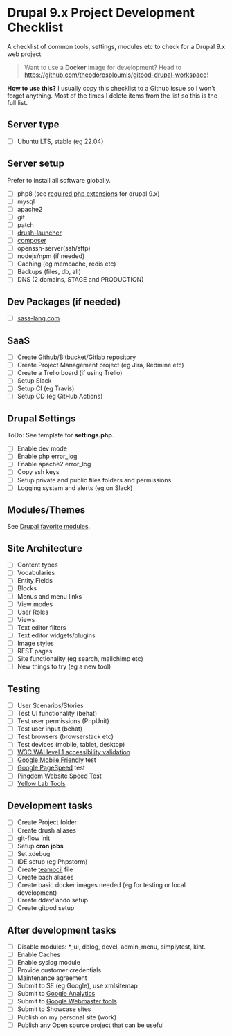 # Drupal 9.x Project Development Checklist

A checklist of common tools, settings, modules etc to check for a Drupal 9.x web project

> Want to use a **Docker** image for development? Head to <https://github.com/theodorosploumis/gitpod-drupal-workspace>!

**How to use this?**
I usually copy this checklist to a Github issue so I won't forget anything.
Most of the times I delete items from the list so this is the full list.

## Server type

- [ ] Ubuntu LTS, stable (eg 22.04)

## Server setup

Prefer to install all software globally.

- [ ] php8 (see [required php extensions](https://drupal.org/docs/8/system-requirements/php-requirements) for drupal 9.x)
- [ ] mysql
- [ ] apache2
- [ ] git
- [ ] patch
- [ ] [drush-launcher](https://github.com/drush-ops/drush-launcher)
- [ ] [composer](https://getcomposer.org)
- [ ] openssh-server(ssh/sftp)
- [ ] nodejs/npm (if needed)
- [ ] Caching (eg memcache, redis etc)
- [ ] Backups (files, db, all)
- [ ] DNS (2 domains, STAGE and PRODUCTION)

## Dev Packages (if needed)

- [ ] [sass-lang.com](https://sass-lang.com/)

## SaaS

- [ ] Create Github/Bitbucket/Gitlab repository
- [ ] Create Project Management project (eg Jira, Redmine etc)
- [ ] Create a Trello board (if using Trello)
- [ ] Setup Slack
- [ ] Setup CI (eg Travis)
- [ ] Setup CD (eg GitHub Actions)

## Drupal Settings

ToDo: See template for **settings.php**.

- [ ] Enable dev mode
- [ ] Enable php error_log
- [ ] Enable apache2 error_log
- [ ] Copy ssh keys
- [ ] Setup private and public files folders and permissions
- [ ] Logging system and alerts (eg on Slack)

## Modules/Themes

See [Drupal favorite modules](favorites.md).

## Site Architecture

- [ ] Content types
- [ ] Vocabularies
- [ ] Entity Fields
- [ ] Blocks
- [ ] Menus and menu links
- [ ] View modes
- [ ] User Roles
- [ ] Views
- [ ] Text editor filters
- [ ] Text editor widgets/plugins
- [ ] Image styles
- [ ] REST pages
- [ ] Site functionality (eg search, mailchimp etc)
- [ ] New things to try (eg a new tool)

## Testing

- [ ] User Scenarios/Stories
- [ ] Test UI functionality (behat)
- [ ] Test user permissions (PhpUnit)
- [ ] Test user input (behat)
- [ ] Test browsers (browserstack etc)
- [ ] Test devices (mobile, tablet, desktop)
- [ ] [W3C WAI level 1 accessibility validation](https://validator.w3.org/)
- [ ] [Google Mobile Friendly](https://www.google.com/webmasters/tools/mobile-friendly/) test
- [ ] [Google PageSpeed](https://developers.google.com/speed/pagespeed/insights/) test
- [ ] [Pingdom Website Speed Test](http://tools.pingdom.com/fpt/)
- [ ] [Yellow Lab Tools](https://yellowlab.tools)

## Development tasks

- [ ] Create Project folder
- [ ] Create drush aliases
- [ ] git-flow init
- [ ] Setup **cron jobs**
- [ ] Set xdebug
- [ ] IDE setup (eg Phpstorm)
- [ ] Create [teamocil](https://github.com/remi/teamocil) file
- [ ] Create bash aliases
- [ ] Create basic docker images needed (eg for testing or local development)
- [ ] Create ddev/lando setup
- [ ] Create gitpod setup

## After development tasks

- [ ] Disable modules: *_ui, dblog, devel, admin_menu, simplytest, kint.
- [ ] Enable Caches
- [ ] Enable syslog module
- [ ] Provide customer credentials
- [ ] Maintenance agreement
- [ ] Submit to SE (eg Google), use xmlsitemap
- [ ] Submit to [Google Analytics](https://analytics.google.com)
- [ ] Submit to [Google Webmaster tools](https://www.google.com/webmasters/tools)
- [ ] Submit to Showcase sites
- [ ] Publish on my personal site (work)
- [ ] Publish any Open source project that can be useful
